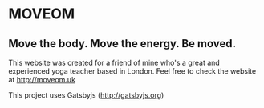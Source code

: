 # MOVEOM
## Move the body. Move the energy. Be moved.

This website was created for a friend of mine who's a great and experienced yoga teacher based in London. Feel free to check the website at http://moveom.uk

This project uses Gatsbyjs (http://gatsbyjs.org) 
